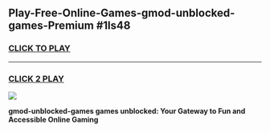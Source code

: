 
## Play-Free-Online-Games-gmod-unblocked-games-Premium #1ls48
<h3>
<a href="https://premium.freeplayer.one?title=gmod-unblocked-games&ref=8M">CLICK TO PLAY</a></h3>
<hr>

<h3>
<a href="https://premium.freeplayer.one?title=gmod-unblocked-games&ref=8M">CLICK 2 PLAY</a>
  
</h3>

<a href="https://premium.freeplayer.one?title=gmod-unblocked-games&ref=8M"><img src="https://clearcache.store/games.png"></a>


**gmod-unblocked-games games unblocked: Your Gateway to Fun and Accessible Online Gaming**
